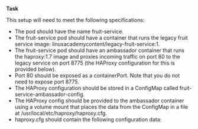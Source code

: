 **Task**

This setup will need to meet the following specifications:

 - The pod should have the name fruit-service.
 - The fruit-service pod should have a container that runs the legacy fruit service image: linuxacademycontent/legacy-fruit-service:1.
 - The fruit-service pod should have an ambassador container that runs the haproxy:1.7 image and proxies incoming traffic 
 on port 80 to the legacy service on port 8775 (the HAProxy configuration for this is provided below).
 - Port 80 should be exposed as a containerPort. Note that you do not need to expose port 8775.
 - The HAProxy configuration should be stored in a ConfigMap called fruit-service-ambassador-config.
 - The HAProxy config should be provided to the ambassador container using a volume mount that places the data from the 
 ConfigMap in a file at /usr/local/etc/haproxy/haproxy.cfg.
 - haproxy.cfg should contain the following configuration data:
